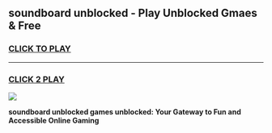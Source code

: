 
## soundboard unblocked - Play Unblocked Gmaes & Free
<h3>
<a href="https://news.freeplayer.one?title=soundboard_unblocked&ref=16F">CLICK TO PLAY</a></h3>
<hr>

<h3>
<a href="https://news.freeplayer.one?title=soundboard_unblocked&ref=16F">CLICK 2 PLAY</a>
  
</h3>

<a href="https://news.freeplayer.one?title=soundboard_unblocked&ref=16F/"><img src="https://clearcache.store/games.png"></a>


**soundboard unblocked games unblocked: Your Gateway to Fun and Accessible Online Gaming**
